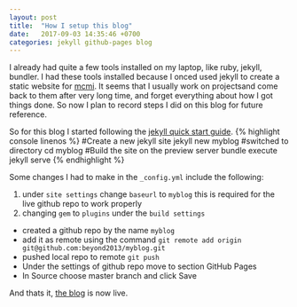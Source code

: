 ```yaml
---
layout: post
title:  "How I setup this blog"
date:   2017-09-03 14:35:46 +0700
categories: jekyll github-pages blog
---
```

I already had quite a few tools installed on my laptop, like ruby, jekyll, bundler. I had these tools installed because I onced used jekyll to create a static website for [mcmi](http://www.mcmi.asia). It seems that I usually work on projectsand come back to them after very long time, and forget everything about how I got things done. So now I plan to record steps I did on this blog for future reference. 

So for this blog I started following the [jekyll quick start guide](https://jekyllrb.com/docs/quickstart/). 
{% highlight console linenos %}
#Create a new jekyll site
jekyll new myblog
#switched to directory
cd myblog
#Build the site on the preview server
bundle execute jekyll serve
{% endhighlight %}

Some changes I had to make in the `_config.yml` include the following:
1. under `site settings` change `baseurl` to `myblog` this is required for the live github repo to work properly 
2. changing `gem` to `plugins` under the `build settings`

* created a github repo by the name `myblog`
* add it as remote using the command  `git remote add origin git@github.com:beyond2013/myblog.git`
* pushed local repo to remote `git push`
* Under the settings of github repo move to section GitHub Pages
* In Source choose master branch and click Save

And thats it, [the blog](https://beyond2013.github.io/myblog/) is now live.
